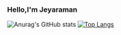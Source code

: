 <h3> Hello,I'm Jeyaraman</h3>


![Anurag's GitHub stats](https://github-readme-stats-sigma-five.vercel.app/api?username=Jey1622&show_icons=true)
[![Top Langs](https://github-readme-stats-sigma-five.vercel.app/api/top-langs/?username=Jey1622&layout=compact)](https://github.com/Jey1622/github-readme-stats)


